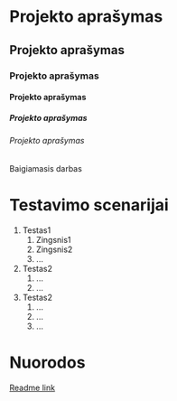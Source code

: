 # Projekto aprašymas
## Projekto aprašymas
### Projekto aprašymas
#### Projekto aprašymas
##### Projekto aprašymas
###### Projekto aprašymas

Baigiamasis darbas

# Testavimo scenarijai
1. Testas1
   1. Zingsnis1
   2. Zingsnis2
   3. ...
2. Testas2
   1. ...
   2. ...
3. Testas2
   1. ...
   2. ...
   3. ...
# Nuorodos
[Readme link](https://docs.github.com/en/get-started/writing-on-github/getting-started-with-writing-and-formatting-on-github/basic-writing-and-formatting-syntax)






